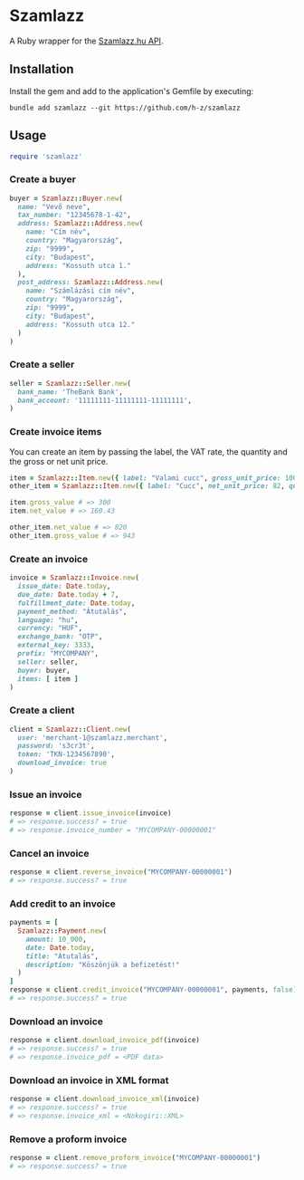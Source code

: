 # Szamlazz

A Ruby wrapper for the [Szamlazz.hu API](https://docs.szamlazz.hu/).

## Installation

Install the gem and add to the application's Gemfile by executing:

```shell
bundle add szamlazz --git https://github.com/h-z/szamlazz
```

## Usage

```ruby
require 'szamlazz'
```

### Create a buyer
```ruby
buyer = Szamlazz::Buyer.new(
  name: "Vevő neve",
  tax_number: "12345678-1-42",
  address: Szamlazz::Address.new(
    name: "Cím név",
    country: "Magyarország",
    zip: "9999",
    city: "Budapest",
    address: "Kossuth utca 1."
  ),
  post_address: Szamlazz::Address.new(
    name: "Számlázási cím név",
    country: "Magyarország",
    zip: "9999",
    city: "Budapest",
    address: "Kossuth utca 12."
  )
)
```
### Create a seller
```ruby
seller = Szamlazz::Seller.new(
  bank_name: 'TheBank Bank',
  bank_account: '11111111-11111111-11111111',
)
```
### Create invoice items

You can create an item by passing the label, the VAT rate, the quantity and the gross or net unit price.

```ruby
item = Szamlazz::Item.new({ label: "Valami cucc", gross_unit_price: 100, quantity: 3, vat: 87 })
other_item = Szamlazz::Item.new({ label: "Cucc", net_unit_price: 82, quantity: 10, vat: 15 })

item.gross_value # => 300
item.net_value # => 160.43

other_item.net_value # => 820
other_item.gross_value # => 943
```
### Create an invoice
```ruby
invoice = Szamlazz::Invoice.new(
  issue_date: Date.today,
  due_date: Date.today + 7,
  fulfillment_date: Date.today,
  payment_method: "Átutalás",
  language: "hu",
  currency: "HUF",
  exchange_bank: "OTP",
  external_key: 3333,
  prefix: "MYCOMPANY",
  seller: seller,
  buyer: buyer,
  items: [ item ]
)
```

### Create a client
```ruby
client = Szamlazz::Client.new(
  user: 'merchant-1@szamlazz.merchant',
  password: 's3cr3t',
  token: 'TKN-1234567890',
  download_invoice: true
)
```

### Issue an invoice
```ruby
response = client.issue_invoice(invoice)
# => response.success? = true
# => response.invoice_number = "MYCOMPANY-00000001"
```

### Cancel an invoice
```ruby
response = client.reverse_invoice("MYCOMPANY-00000001")
# => response.success? = true
```

### Add credit to an invoice
```ruby
payments = [
  Szamlazz::Payment.new(
    amount: 10_000,
    date: Date.today,
    title: "Átutalás",
    description: "Köszönjük a befizetést!"
  )
]
response = client.credit_invoice("MYCOMPANY-00000001", payments, false)
# => response.success? = true
```

### Download an invoice
```ruby
response = client.download_invoice_pdf(invoice)
# => response.success? = true
# => response.invoice_pdf = <PDF data>
```

### Download an invoice in XML format
```ruby
response = client.download_invoice_xml(invoice)
# => response.success? = true
# => response.invoice_xml = <Nokogiri::XML>
```

### Remove a proform invoice
```ruby
response = client.remove_proform_invoice("MYCOMPANY-00000001")
# => response.success? = true
```
